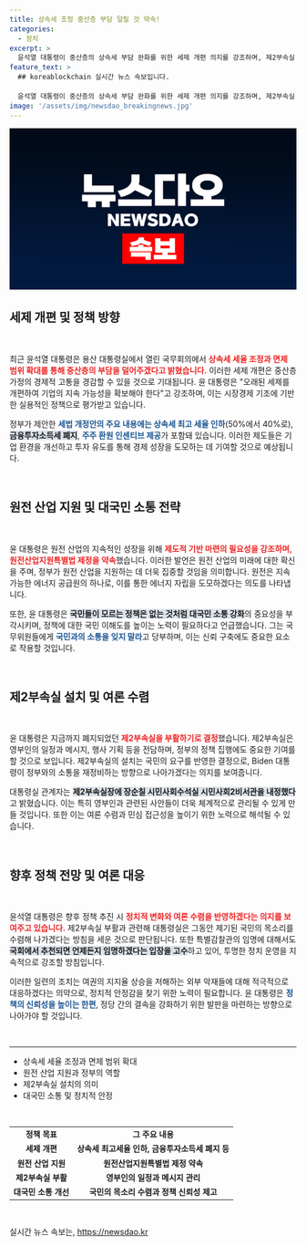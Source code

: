 ```yaml
---
title: 상속세 조정 중산층 부담 덜릴 것 약속!
categories:
  - 정치
excerpt: >
  윤석열 대통령이 중산층의 상속세 부담 완화를 위한 세제 개편 의지를 강조하며, 제2부속실 부활을 결정했습니다. 김건희 여사 관련 논란 속에서 당정 결속도 강화될 전망입니다.
feature_text: >
  ## koreablockchain 실시간 뉴스 속보입니다.

  윤석열 대통령이 중산층의 상속세 부담 완화를 위한 세제 개편 의지를 강조하며, 제2부속실 부활을 결정했습니다. 김건희 여사 관련 논란 속에서 당정 결속도 강화될 전망입니다.
image: '/assets/img/newsdao_breakingnews.jpg'
---
```


<p><img src="/assets/img/newsdao_breakingnews.jpg" alt="koreablockchain 속보" /></p>

<h2 data-ke-size="size26">세제 개편 및 정책 방향</h2>

<p data-ke-size="size16">&nbsp;</p>

<p data-ke-size="size16">최근 윤석열 대통령은 용산 대통령실에서 열린 국무회의에서 <b><span style="color: #ee2323;">상속세 세율 조정과 면제 범위 확대를 통해 중산층의 부담을 덜어주겠다고 밝혔습니다.</span></b> 이러한 세제 개편은 중산층 가정의 경제적 고통을 경감할 수 있을 것으로 기대됩니다. 윤 대통령은 "오래된 세제를 개편하여 기업의 지속 가능성을 확보해야 한다"고 강조하며, 이는 시장경제 기조에 기반한 실용적인 정책으로 평가받고 있습니다.</p>

<p data-ke-size="size16">정부가 제안한 <b><span style="color: #1a5490;">세법 개정안의 주요 내용에는 상속세 최고 세율 인하</span></b>(50%에서 40%로), <b><span style="background-color: #21538527;">금융투자소득세 폐지</span></b>, <b><span style="color: #1a5490;">주주 환원 인센티브 제공</span></b>가 포함돼 있습니다. 이러한 제도들은 기업 환경을 개선하고 투자 유도를 통해 경제 성장을 도모하는 데 기여할 것으로 예상됩니다.</p>

<p data-ke-size="size16">&nbsp;</p>

<h2 data-ke-size="size26">원전 산업 지원 및 대국민 소통 전략</h2>

<p data-ke-size="size16">&nbsp;</p>

<p data-ke-size="size16">윤 대통령은 원전 산업의 지속적인 성장을 위해 <b><span style="color: #ee2323;">제도적 기반 마련의 필요성을 강조하며, 원전산업지원특별법 제정을 약속</span></b>했습니다. 이러한 발언은 원전 산업의 미래에 대한 확신을 주며, 정부가 원전 산업을 지원하는 데 더욱 집중할 것임을 의미합니다. 원전은 지속 가능한 에너지 공급원의 하나로, 이를 통한 에너지 자립을 도모하겠다는 의도를 나타냅니다.</p>

<p data-ke-size="size16">또한, 윤 대통령은 <b><span style="background-color: #21538527;">국민들이 모르는 정책은 없는 것처럼 대국민 소통 강화</span></b>의 중요성을 부각시키며, 정책에 대한 국민 이해도를 높이는 노력이 필요하다고 언급했습니다. 그는 국무위원들에게 <b><span style="color: #1a5490;">국민과의 소통을 잊지 말라</span></b>고 당부하며, 이는 신뢰 구축에도 중요한 요소로 작용할 것입니다.</p>

<p data-ke-size="size16">&nbsp;</p>

<h2 data-ke-size="size26">제2부속실 설치 및 여론 수렴</h2>

<p data-ke-size="size16">&nbsp;</p>

<p data-ke-size="size16">윤 대통령은 지금까지 폐지되었던 <b><span style="color: #ee2323;">제2부속실을 부활하기로 결정</span></b>했습니다. 제2부속실은 영부인의 일정과 메시지, 행사 기획 등을 전담하며, 정부의 정책 집행에도 중요한 기여를 할 것으로 보입니다. 제2부속실의 설치는 국민의 요구를 반영한 결정으로, Biden 대통령이 정부와의 소통을 재정비하는 방향으로 나아가겠다는 의지를 보여줍니다.</p>

<p data-ke-size="size16">대통령실 관계자는 <b><span style="background-color: #21538527;">제2부속실장에 장순칠 시민사회수석실 시민사회2비서관을 내정했다</span></b>고 밝혔습니다. 이는 특히 영부인과 관련된 사안들이 더욱 체계적으로 관리될 수 있게 만들 것입니다. 또한 이는 여론 수렴과 민심 접근성을 높이기 위한 노력으로 해석될 수 있습니다.</p>

<p data-ke-size="size16">&nbsp;</p>

<h2 data-ke-size="size26">향후 정책 전망 및 여론 대응</h2>

<p data-ke-size="size16">&nbsp;</p>

<p data-ke-size="size16">윤석열 대통령은 향후 정책 추진 시 <b><span style="color: #ee2323;">정치적 변화와 여론 수렴을 반영하겠다는 의지를 보여주고 있습니다.</span></b> 제2부속실 부활과 관련해 대통령실은 그동안 제기된 국민의 목소리를 수렴해 나가겠다는 방침을 세운 것으로 판단됩니다. 또한 특별감찰관의 임명에 대해서도 <b><span style="background-color: #21538527;">국회에서 추천되면 언제든지 임명하겠다는 입장을 고수</span></b>하고 있어, 투명한 정치 운영을 지속적으로 강조할 방침입니다.</p>

<p data-ke-size="size16">이러한 일련의 조치는 여권의 지지율 상승을 저해하는 외부 악재들에 대해 적극적으로 대응하겠다는 의약으로, 정치적 안정감을 찾기 위한 노력이 필요합니다. 윤 대통령은 <b><span style="color: #1a5490;">정책의 신뢰성을 높이는 한편</span></b>, 정당 간의 결속을 강화하기 위한 발판을 마련하는 방향으로 나아가야 할 것입니다.</p>

<p data-ke-size="size16">&nbsp;</p>

<hr>

<ul>
  <li>상속세 세율 조정과 면제 범위 확대</li>
  <li>원전 산업 지원과 정부의 역할</li>
  <li>제2부속실 설치의 의미</li>
  <li>대국민 소통 및 정치적 안정</li>
</ul>

<p data-ke-size="size16">&nbsp;</p>

<table style="width: 100%;">
  <tr>
    <td style="text-align: center; height: 17px;"><b>정책 목표</b></td>
    <td style="text-align: center; height: 17px;"><b>그 주요 내용</b></td>
  </tr>
  <tr>
    <td style="text-align: center; height: 17px;"><b>세제 개편</b></td>
    <td style="text-align: center; height: 17px;"><b>상속세 최고세율 인하, 금융투자소득세 폐지 등</b></td>
  </tr>
  <tr>
    <td style="text-align: center; height: 17px;"><b>원전 산업 지원</b></td>
    <td style="text-align: center; height: 17px;"><b>원전산업지원특별법 제정 약속</b></td>
  </tr>
  <tr>
    <td style="text-align: center; height: 17px;"><b>제2부속실 부활</b></td>
    <td style="text-align: center; height: 17px;"><b>영부인의 일정과 메시지 관리</b></td>
  </tr>
  <tr>
    <td style="text-align: center; height: 17px;"><b>대국민 소통 개선</b></td>
    <td style="text-align: center; height: 17px;"><b>국민의 목소리 수렴과 정책 신뢰성 제고</b></td>
  </tr>
</table>

<p data-ke-size="size16">&nbsp;</p>
실시간 뉴스 속보는, <a href="https://newsdao.kr" rel="dofollow">https://newsdao.kr</a>


